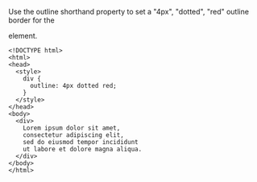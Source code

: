 Use the outline shorthand property to set a "4px", "dotted", "red" outline border for the <div> element.

    <!DOCTYPE html>
    <html>
    <head>
      <style>
        div {
          outline: 4px dotted red;
        }
      </style>
    </head>
    <body>
      <div>
        Lorem ipsum dolor sit amet,
        consectetur adipiscing elit,
        sed do eiusmod tempor incididunt
        ut labore et dolore magna aliqua.
      </div>
    </body>
    </html>
